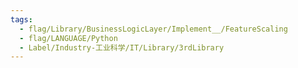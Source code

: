 ```yaml
---
tags:
  - flag/Library/BusinessLogicLayer/Implement__/FeatureScaling
  - flag/LANGUAGE/Python
  - Label/Industry-工业科学/IT/Library/3rdLibrary
---
```

